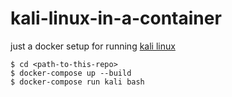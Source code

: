 # kali-linux-in-a-container
just a docker setup for running [kali linux][1]

```
$ cd <path-to-this-repo>
$ docker-compose up --build
$ docker-compose run kali bash
```

[1]: https://www.kali.org

